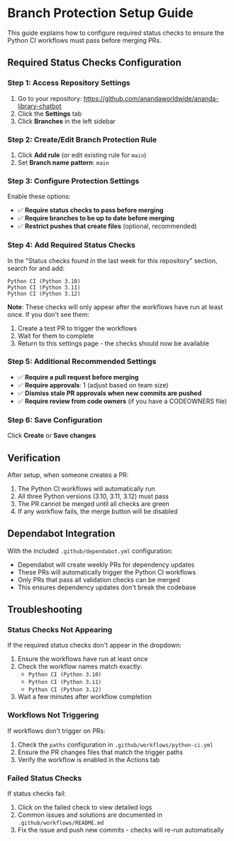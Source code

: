 # Branch Protection Setup Guide

This guide explains how to configure required status checks to ensure the Python CI workflows must pass before merging
PRs.

## Required Status Checks Configuration

### Step 1: Access Repository Settings

1. Go to your repository: <https://github.com/anandaworldwide/ananda-library-chatbot>
2. Click the **Settings** tab
3. Click **Branches** in the left sidebar

### Step 2: Create/Edit Branch Protection Rule

1. Click **Add rule** (or edit existing rule for `main`)
2. Set **Branch name pattern**: `main`

### Step 3: Configure Protection Settings

Enable these options:

- ✅ **Require status checks to pass before merging**
- ✅ **Require branches to be up to date before merging**
- ✅ **Restrict pushes that create files** (optional, recommended)

### Step 4: Add Required Status Checks

In the "Status checks found in the last week for this repository" section, search for and add:

```text
Python CI (Python 3.10)
Python CI (Python 3.11)
Python CI (Python 3.12)
```

**Note**: These checks will only appear after the workflows have run at least once. If you don't see them:

1. Create a test PR to trigger the workflows
2. Wait for them to complete
3. Return to this settings page - the checks should now be available

### Step 5: Additional Recommended Settings

- ✅ **Require a pull request before merging**
- ✅ **Require approvals**: 1 (adjust based on team size)
- ✅ **Dismiss stale PR approvals when new commits are pushed**
- ✅ **Require review from code owners** (if you have a CODEOWNERS file)

### Step 6: Save Configuration

Click **Create** or **Save changes**

## Verification

After setup, when someone creates a PR:

1. The Python CI workflows will automatically run
2. All three Python versions (3.10, 3.11, 3.12) must pass
3. The PR cannot be merged until all checks are green
4. If any workflow fails, the merge button will be disabled

## Dependabot Integration

With the included `.github/dependabot.yml` configuration:

- Dependabot will create weekly PRs for dependency updates
- These PRs will automatically trigger the Python CI workflows
- Only PRs that pass all validation checks can be merged
- This ensures dependency updates don't break the codebase

## Troubleshooting

### Status Checks Not Appearing

If the required status checks don't appear in the dropdown:

1. Ensure the workflows have run at least once
2. Check the workflow names match exactly:
   - `Python CI (Python 3.10)`
   - `Python CI (Python 3.11)`
   - `Python CI (Python 3.12)`
3. Wait a few minutes after workflow completion

### Workflows Not Triggering

If workflows don't trigger on PRs:

1. Check the `paths` configuration in `.github/workflows/python-ci.yml`
2. Ensure the PR changes files that match the trigger paths
3. Verify the workflow is enabled in the Actions tab

### Failed Status Checks

If status checks fail:

1. Click on the failed check to view detailed logs
2. Common issues and solutions are documented in `.github/workflows/README.md`
3. Fix the issue and push new commits - checks will re-run automatically
